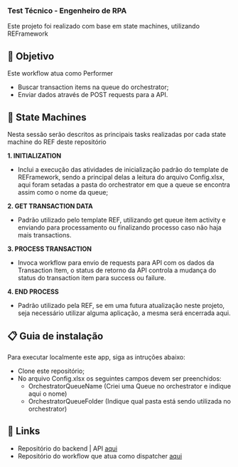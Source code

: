 ### Test Técnico - Engenheiro de RPA ###
Este projeto foi realizado com base em state machines, utilizando REFramework

## 🎯 Objetivo
Este workflow atua como Performer
- Buscar transaction items na queue do orchestrator;
- Enviar dados através de POST requests para a API.

## 📑 State Machines
Nesta sessão serão descritos as principais tasks realizadas por cada state machine do REF deste repositório

**1. INITIALIZATION**
 - Inclui a execução das atividades de inicialização padrão do template de REFramework, sendo a principal delas a leitura do arquivo Config.xlsx, aqui foram setadas a pasta do orchestrator em que a queue se encontra assim como o nome da queue;

**2. GET TRANSACTION DATA**
 - Padrão utilizado pelo template REF, utilizando get queue item activity e enviando para processamento ou finalizando processo caso não haja mais transactions.

**3. PROCESS TRANSACTION**
- Invoca workflow para envio de requests para API com os dados da Transaction Item, o status de retorno da API controla a mudança do status do transaction item para success ou failure.

**4. END PROCESS**
 - Padrão utilizado pela REF, se em uma futura atualização neste projeto, seja necessário utilizar alguma aplicação, a mesma será encerrada aqui.


## 📋 Guia de instalação
Para executar localmente este app, siga as intruções abaixo:

- Clone este repositório;
- No arquivo Config.xlsx os seguintes campos devem ser preenchidos: 
    - OrchestratorQueueName (Criei uma Queue no orchestrator e indique aqui o nome)
    - OrchestratorQueueFolder (Indique qual pasta está sendo utilizada no orchestrator)

## 🔗 Links

- Repositório do backend | API [aqui](https://github.com/osmfaria/roit-api)
- Repositório do workflow que atua como dispatcher [aqui](https://github.com/osmfaria/RoitRPA)

